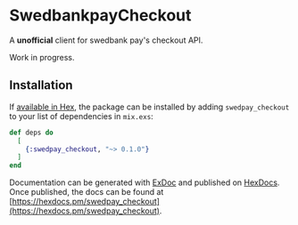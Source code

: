 # SwedbankpayCheckout
A **unofficial** client for swedbank pay's checkout API.

Work in progress.


## Installation

If [available in Hex](https://hex.pm/docs/publish), the package can be installed
by adding `swedpay_checkout` to your list of dependencies in `mix.exs`:

```elixir
def deps do
  [
    {:swedpay_checkout, "~> 0.1.0"}
  ]
end
```

Documentation can be generated with [ExDoc](https://github.com/elixir-lang/ex_doc)
and published on [HexDocs](https://hexdocs.pm). Once published, the docs can
be found at [https://hexdocs.pm/swedpay_checkout](https://hexdocs.pm/swedpay_checkout).

